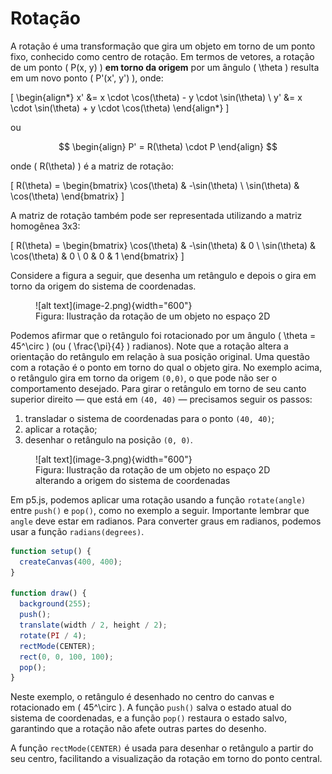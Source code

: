 # Rotação

A rotação é uma transformação que gira um objeto em torno de um ponto fixo, conhecido como centro de rotação. Em termos de vetores, a rotação de um ponto \( P(x, y) \) **em torno da origem** por um ângulo \( \theta \) resulta em um novo ponto \( P'(x', y') \), onde:

\[
\begin{align*}
x' &= x \cdot \cos(\theta) - y \cdot \sin(\theta) \\
y' &= x \cdot \sin(\theta) + y \cdot \cos(\theta)
\end{align*}
\]

ou

$$
\begin{align}
P' = R(\theta) \cdot P
\end{align}
$$  

onde \( R(\theta) \) é a matriz de rotação:

\[
R(\theta) = \begin{bmatrix}
\cos(\theta) & -\sin(\theta) \\
\sin(\theta) & \cos(\theta)
\end{bmatrix}
\]  

A matriz de rotação também pode ser representada utilizando a matriz homogênea 3x3:

\[
R(\theta) = \begin{bmatrix}
\cos(\theta) & -\sin(\theta) & 0 \\
\sin(\theta) & \cos(\theta) & 0 \\
0 & 0 & 1
\end{bmatrix}
\]

Considere a figura a seguir, que desenha um retângulo e depois o gira em torno da origem do sistema de coordenadas.

<figure markdown="span">
     ![alt text](image-2.png){width="600"}
     <figcaption>Figura: Ilustração da rotação de um objeto no espaço 2D</figcaption>
</figure>

Podemos afirmar que o retângulo foi rotacionado por um ângulo \( \theta = 45^\circ \) (ou \( \frac{\pi}{4} \) radianos). Note que a rotação altera a orientação do retângulo em relação à sua posição original. Uma questão com a rotação é o ponto em torno do qual o objeto gira. No exemplo acima, o retângulo gira em torno da origem `(0,0)`, o que pode não ser o comportamento desejado. Para girar o retângulo em torno de seu canto superior direito &mdash; que está em `(40, 40)` &mdash; precisamos seguir os passos:

1. transladar o sistema de coordenadas para o ponto `(40, 40)`;
2. aplicar a rotação;
3. desenhar o retângulo na posição `(0, 0)`.


<figure markdown="span">
     ![alt text](image-3.png){width="600"}
     <figcaption>Figura: Ilustração da rotação de um objeto no espaço 2D alterando a origem do sistema de coordenadas</figcaption>
</figure>


Em p5.js, podemos aplicar uma rotação usando a função `rotate(angle)` entre `push()` e `pop()`, como no exemplo a seguir. Importante lembrar que `angle` deve estar em radianos. Para converter graus em radianos, podemos usar a função `radians(degrees)`.

```javascript
function setup() {
  createCanvas(400, 400);
}

function draw() {
  background(255);
  push();
  translate(width / 2, height / 2);
  rotate(PI / 4);
  rectMode(CENTER);
  rect(0, 0, 100, 100);
  pop();
}
```

Neste exemplo, o retângulo é desenhado no centro do canvas e rotacionado em \( 45^\circ \). A função `push()` salva o estado atual do sistema de coordenadas, e a função `pop()` restaura o estado salvo, garantindo que a rotação não afete outras partes do desenho.


<div class="sketch-runner"
     data-sketch-path="../demo-rotation.js"
     data-width="400"
     data-height="400"
     data-title="Grupo de casas com rotação"
     data-pause-at-beginning="false">
</div>

A função `rectMode(CENTER)` é usada para desenhar o retângulo a partir do seu centro, facilitando a visualização da rotação em torno do ponto central.